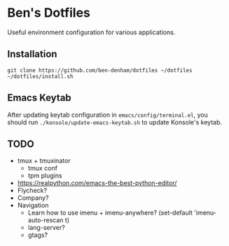 # Ben's Dotfiles

Useful environment configuration for various applications.


## Installation

```
git clone https://github.com/ben-denham/dotfiles ~/dotfiles
~/dotfiles/install.sh
```

## Emacs Keytab

After updating keytab configuration in `emacs/config/terminal.el`, you
should run `./konsole/update-emacs-keytab.sh` to update Konsole's
keytab.


## TODO

* tmux + tmuxinator
  * tmux conf
  * tpm plugins
* https://realpython.com/emacs-the-best-python-editor/
* Flycheck?
* Company?
* Navigation
  * Learn how to use imenu + imenu-anywhere? (set-default 'imenu-auto-rescan t)
  * lang-server?
  * gtags?
